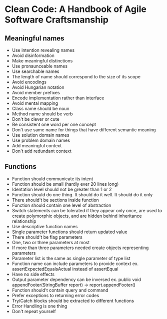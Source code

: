 # Clean Code: A Handbook of Agile Software Craftsmanship

## Meaningful names

- Use intention revealing names
- Avoid disinformation
- Make meaningful distinctions
- Use pronaunceable names
- Use searchable names
- The length of name should correspond to the size of its scope
- Avoid encodings
- Avoid Hungarian notation
- Avoid member prefixes
- Encode implementation rather than interface
- Avoid mental mapping
- Class name should be noun
- Method name should be verb
- Don't be clever or cute
- Be consistent one word per one concept
- Don't use same name for things that have different semantic meaning
- Use solution domain names
- Use problem domain names
- Add meaningful context
- Don't add redundant context

## Functions

- Function should communicate its intent
- Function should be small (hardly ever 20 lines long)
- Identation level should not be greater than 1 or 2
- Function should do one thing. It should do it well. It should do it only
- There should't be sections inside function
- Function should contain one level of abstraction
- Switch statements can be tolerated if they appear only once, are used to create polymorphic objects, and are hidden behind inheritance relationship
- Use descriptive function names
- Single parameter functions should return updated value
- There should't be flag parameters
- One, two or three parameters at most
- If more than three parameters needed create objects representing parameters
- Parameter list is the same as single parameter of type list
- Function name can include parameters to provide context ex. assertExpectedEqualsActual instead of assertEqual
- Have no side effects
- Output parameter dependency can be inversed ex. public void appendFooter(StringBuffer report) -> report.appendFooter()
- Function should't contain query and command
- Prefer exceptions to returning error codes
- Try/Catch blocks should be extracted to different functions
- Error Handling is one thing
- Don't repeat yourself





